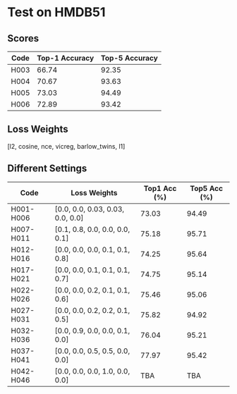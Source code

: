 # Test on HMDB51

## Scores

| Code | Top-1 Accuracy | Top-5 Accuracy |
|------|---|---|
| H003 | 66.74 | 92.35 |
| H004 | 70.67 | 93.63 |
| H005 | 73.03 | 94.49 |
| H006 | 72.89 | 93.42 |

## Loss Weights

[l2, cosine, nce, vicreg, barlow_twins, l1]

## Different Settings

| Code | Loss Weights | Top1 Acc (%) | Top5 Acc (%) |
|------|--------------|--------------|--------------|
| H001-H006 | [0.0, 0.0, 0.03, 0.03, 0.0, 0.0] | 73.03 | 94.49 |
| H007-H011 | [0.1, 0.8, 0.0, 0.0, 0.0, 0.1] | 75.18 | 95.71 |
| H012-H016 | [0.0, 0.0, 0.0, 0.1, 0.1, 0.8] | 74.25 | 95.64 |
| H017-H021 | [0.0, 0.0, 0.1, 0.1, 0.1, 0.7] | 74.75 | 95.14 |
| H022-H026 | [0.0, 0.0, 0.2, 0.1, 0.1, 0.6] | 75.46 | 95.06 |
| H027-H031 | [0.0, 0.0, 0.2, 0.2, 0.1, 0.5] | 75.82 | 94.92 |
| H032-H036 | [0.0, 0.9, 0.0, 0.0, 0.1, 0.0] | 76.04 | 95.21 |
| H037-H041 | [0.0, 0.0, 0.5, 0.5, 0.0, 0.0] | 77.97 | 95.42 |
| H042-H046 | [0.0, 0.0, 0.0, 1.0, 0.0, 0.0] | TBA | TBA |